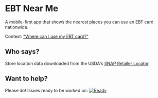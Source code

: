 EBT Near Me
===========

A mobile-first app that shows the nearest places you can use an EBT card nationwide.

Context: ["Where can I use my EBT card?"](https://github.com/codeforamerica/health-project-ideas/issues/33)

Who says?
---------
Store location data downloaded from the USDA's [SNAP Retailer Locator](http://www.fns.usda.gov/snap/retailerlocator).

Want to help?
-------------
Please do! Issues ready to be worked on: [![Ready](https://badge.waffle.io/fureigh/ebt-near-me.svg?label=ready&title=Ready)](http://waffle.io/fureigh/ebt-near-me)
